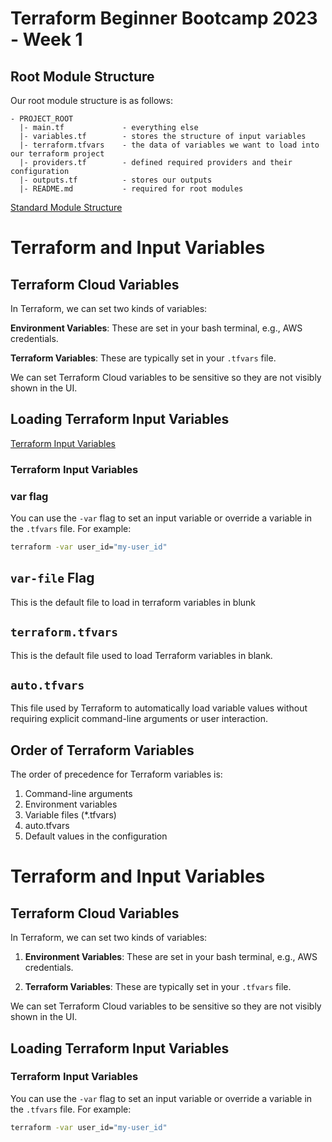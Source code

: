 # Terraform Beginner Bootcamp 2023 - Week 1

## Root Module Structure

Our root module structure is as follows: 

```
- PROJECT_ROOT
  |- main.tf             - everything else
  |- variables.tf        - stores the structure of input variables 
  |- terraform.tfvars    - the data of variables we want to load into our terraform project
  |- providers.tf        - defined required providers and their configuration
  |- outputs.tf          - stores our outputs
  |- README.md           - required for root modules
```


[Standard Module Structure](https://developer.hashicorp.com/terraform/language/modules/develop/structure)

# Terraform and Input Variables

## Terraform Cloud Variables

In Terraform, we can set two kinds of variables:

**Environment Variables**: These are set in your bash terminal, e.g., AWS credentials.

**Terraform Variables**: These are typically set in your `.tfvars` file.

We can set Terraform Cloud variables to be sensitive so they are not visibly shown in the UI.

## Loading Terraform Input Variables

[Terraform Input Variables](https://developer.hashicorp.com/terraform/language/values/variables)

### Terraform Input Variables

### var flag
You can use the `-var` flag to set an input variable or override a variable in the `.tfvars` file. For example:

```bash
terraform -var user_id="my-user_id"
```

## `var-file` Flag

This is the default file to load in terraform variables in blunk

## `terraform.tfvars`

This is the default file used to load Terraform variables in blank.

## `auto.tfvars`

This file used by Terraform to automatically load variable values without requiring explicit command-line arguments or user interaction.

## Order of Terraform Variables

The order of precedence for Terraform variables is: 

1. Command-line arguments
2. Environment variables
3. Variable files (*.tfvars)
4. auto.tfvars
5. Default values in the configuration

# Terraform and Input Variables

## Terraform Cloud Variables

In Terraform, we can set two kinds of variables:

1. **Environment Variables**: These are set in your bash terminal, e.g., AWS credentials.

2. **Terraform Variables**: These are typically set in your `.tfvars` file.

We can set Terraform Cloud variables to be sensitive so they are not visibly shown in the UI.

## Loading Terraform Input Variables

### Terraform Input Variables

You can use the `-var` flag to set an input variable or override a variable in the `.tfvars` file. For example:

```bash
terraform -var user_id="my-user_id"
```

